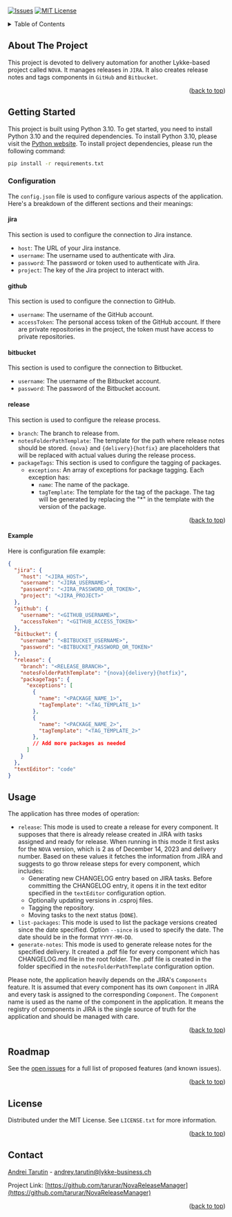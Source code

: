 <a name="readme-top"></a>

<!-- PROJECT SHIELDS -->
<!--
*** I'm using markdown "reference style" links for readability.
*** Reference links are enclosed in brackets [ ] instead of parentheses ( ).
*** See the bottom of this document for the declaration of the reference variables
*** for contributors-url, forks-url, etc. This is an optional, concise syntax you may use.
*** https://www.markdownguide.org/basic-syntax/#reference-style-links
-->
[![Issues][issues-shield]][issues-url]
[![MIT License][license-shield]][license-url]


<!-- TABLE OF CONTENTS -->
<details>
  <summary>Table of Contents</summary>
  <ol>
    <li>
      <a href="#about-the-project">About The Project</a>
    </li>
    <li>
      <a href="#getting-started">Getting Started</a>
      <ul>
        <li><a href="#configuration">Configuration</a></li>
      </ul>
    </li>
    <li><a href="#usage">Usage</a></li>
    <li><a href="#roadmap">Roadmap</a></li>
    <li><a href="#license">License</a></li>
    <li><a href="#contact">Contact</a></li>
  </ol>
</details>



<!-- ABOUT THE PROJECT -->
## About The Project
This project is devoted to delivery automation for another Lykke-based project called `NOVA`. It manages releases in `JIRA`. It also creates release notes and tags components in `GitHub` and `Bitbucket`.

<p align="right">(<a href="#readme-top">back to top</a>)</p>


<!-- GETTING STARTED -->
## Getting Started

This project is built using Python 3.10. To get started, you need to install Python 3.10 and the required dependencies.
To install Python 3.10, please visit the [Python website](https://www.python.org/downloads/).
To install project dependencies, please run the following command:
```sh
pip install -r requirements.txt
```

### Configuration

The `config.json` file is used to configure various aspects of the application. Here's a breakdown of the different sections and their meanings:

#### jira

This section is used to configure the connection to Jira instance.

- `host`: The URL of your Jira instance.
- `username`: The username used to authenticate with Jira.
- `password`: The password or token used to authenticate with Jira.
- `project`: The key of the Jira project to interact with.

#### github

This section is used to configure the connection to GitHub.

- `username`: The username of the GitHub account.
- `accessToken`: The personal access token of the GitHub account. If there are private repositories in the project, the token must have access to private repositories.

#### bitbucket

This section is used to configure the connection to Bitbucket.

- `username`: The username of the Bitbucket account.
- `password`: The password of the Bitbucket account.

#### release

This section is used to configure the release process.

- `branch`: The branch to release from.
- `notesFolderPathTemplate`: The template for the path where release notes should be stored. `{nova}` and `{delivery}{hotfix}` are placeholders that will be replaced with actual values during the release process.
- `packageTags`: This section is used to configure the tagging of packages.
  - `exceptions`: An array of exceptions for package tagging. Each exception has:
    - `name`: The name of the package.
    - `tagTemplate`: The template for the tag of the package. The tag will be generated by replacing the "*" in the template with the version of the package.

<p align="right">(<a href="#readme-top">back to top</a>)</p>

#### Example

Here is configuration file example:
```json
{
  "jira": {
    "host": "<JIRA_HOST>",
    "username": "<JIRA_USERNAME>",
    "password": "<JIRA_PASSWORD_OR_TOKEN>",
    "project": "<JIRA_PROJECT>"
  },
  "github": {
    "username": "<GITHUB_USERNAME>",
    "accessToken": "<GITHUB_ACCESS_TOKEN>"
  },
  "bitbucket": {
    "username": "<BITBUCKET_USERNAME>",
    "password": "<BITBUCKET_PASSWORD_OR_TOKEN>"
  },
  "release": {
    "branch": "<RELEASE_BRANCH>",
    "notesFolderPathTemplate": "{nova}{delivery}{hotfix}",
    "packageTags": {
      "exceptions": [
        {
          "name": "<PACKAGE_NAME_1>",
          "tagTemplate": "<TAG_TEMPLATE_1>"
        },
        {
          "name": "<PACKAGE_NAME_2>",
          "tagTemplate": "<TAG_TEMPLATE_2>"
        },
        // Add more packages as needed
      ]
    }
  },
  "textEditor": "code"
}
```


<!-- USAGE EXAMPLES -->
## Usage

The application has three modes of operation:
- `release`: This mode is used to create a release for every component. It supposes that there is already release created in JIRA with tasks assigned and ready for release. When running in this mode it first asks for the `NOVA` version, which is 2 as of December 14, 2023 and delivery number. Based on these values it fetches the information from JIRA and suggests to go throw release steps for every component, which includes:
  - Generating new CHANGELOG entry based on JIRA tasks. Before committing the CHANGELOG entry, it opens it in the text editor specified in the `textEditor` configuration option.
  - Optionally updating versions in .csproj files.
  - Tagging the repository.
  - Moving tasks to the next status (`DONE`).
- `list-packages`: This mode is used to list the package versions created since the date specified. Option `--since` is used to specify the date. The date should be in the format `YYYY-MM-DD`.
- `generate-notes`: This mode is used to generate release notes for the specified delivery. It created a .pdf file for every component which has CHANGELOG.md file in the root folder. The .pdf file is created in the folder specified in the `notesFolderPathTemplate` configuration option.

Please note, the application heavily depends on the JIRA's `Components` feature. It is assumed that every component has its own `Component` in JIRA and every task is assigned to the corresponding `Component`. The `Component` name is used as the name of the component in the application. It means the registry of components in JIRA is the single source of truth for the application and should be managed with care.

<p align="right">(<a href="#readme-top">back to top</a>)</p>



<!-- ROADMAP -->
## Roadmap

See the [open issues](https://github.com/tarurar/NovaReleaseManager/issues) for a full list of proposed features (and known issues).

<p align="right">(<a href="#readme-top">back to top</a>)</p>


<!-- LICENSE -->
## License

Distributed under the MIT License. See `LICENSE.txt` for more information.

<p align="right">(<a href="#readme-top">back to top</a>)</p>



<!-- CONTACT -->
## Contact

[Andrei Tarutin](https://twitter.com/atarutin) - andrey.tarutin@lykke-business.ch

Project Link: [https://github.com/tarurar/NovaReleaseManager](https://github.com/tarurar/NovaReleaseManager)

<p align="right">(<a href="#readme-top">back to top</a>)</p>


<!-- MARKDOWN LINKS & IMAGES -->
<!-- https://www.markdownguide.org/basic-syntax/#reference-style-links -->
[issues-shield]: https://img.shields.io/github/issues/tarurar/NovaReleaseManager.svg?style=for-the-badge
[issues-url]: https://github.com/tarurar/NovaReleaseManager/issues
[license-shield]: https://img.shields.io/github/license/tarurar/NovaReleaseManager.svg?style=for-the-badge
[license-url]: https://github.com/tarurar/NovaReleaseManager/blob/master/LICENSE.txt